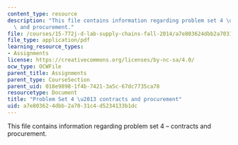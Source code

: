 ```yaml
---
content_type: resource
description: "This file contains information regarding problem set 4 \u2013 contracts\
  \ and procurement."
file: /courses/15-772j-d-lab-supply-chains-fall-2014/a7e803624dbb2a7031c4d5234133b1dc_MIT15_772JF14_ProblemSet4.pdf
file_type: application/pdf
learning_resource_types:
- Assignments
license: https://creativecommons.org/licenses/by-nc-sa/4.0/
ocw_type: OCWFile
parent_title: Assignments
parent_type: CourseSection
parent_uid: 018e9898-1f4b-7421-3a5c-67dc7735ca78
resourcetype: Document
title: "Problem Set 4 \u2013 contracts and procurement"
uid: a7e80362-4dbb-2a70-31c4-d5234133b1dc
---
```

This file contains information regarding problem set 4 – contracts and procurement.